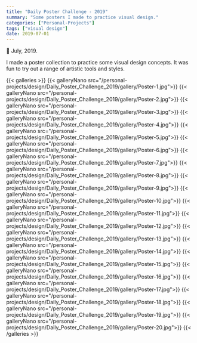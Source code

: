 ```yaml
---
title: "Daily Poster Challenge - 2019"
summary: "Some posters I made to practice visual design."
categories: ["Personal-Projects"]
tags: ["visual design"]
date: 2019-07-01
---
```


📅 July, 2019.

I made a poster collection to practice some visual design concepts. It was fun to try out a range of artistic tools and styles.

{{< galleries >}}
{{< galleryNano src="/personal-projects/design/Daily_Poster_Challenge_2019/gallery/Poster-1.jpg">}}
{{< galleryNano src="/personal-projects/design/Daily_Poster_Challenge_2019/gallery/Poster-2.jpg">}}
{{< galleryNano src="/personal-projects/design/Daily_Poster_Challenge_2019/gallery/Poster-3.jpg">}}
{{< galleryNano src="/personal-projects/design/Daily_Poster_Challenge_2019/gallery/Poster-4.jpg">}}
{{< galleryNano src="/personal-projects/design/Daily_Poster_Challenge_2019/gallery/Poster-5.jpg">}}
{{< galleryNano src="/personal-projects/design/Daily_Poster_Challenge_2019/gallery/Poster-6.jpg">}}
{{< galleryNano src="/personal-projects/design/Daily_Poster_Challenge_2019/gallery/Poster-7.jpg">}}
{{< galleryNano src="/personal-projects/design/Daily_Poster_Challenge_2019/gallery/Poster-8.jpg">}}
{{< galleryNano src="/personal-projects/design/Daily_Poster_Challenge_2019/gallery/Poster-9.jpg">}}
{{< galleryNano src="/personal-projects/design/Daily_Poster_Challenge_2019/gallery/Poster-10.jpg">}}
{{< galleryNano src="/personal-projects/design/Daily_Poster_Challenge_2019/gallery/Poster-11.jpg">}}
{{< galleryNano src="/personal-projects/design/Daily_Poster_Challenge_2019/gallery/Poster-12.jpg">}}
{{< galleryNano src="/personal-projects/design/Daily_Poster_Challenge_2019/gallery/Poster-13.jpg">}}
{{< galleryNano src="/personal-projects/design/Daily_Poster_Challenge_2019/gallery/Poster-14.jpg">}}
{{< galleryNano src="/personal-projects/design/Daily_Poster_Challenge_2019/gallery/Poster-15.jpg">}}
{{< galleryNano src="/personal-projects/design/Daily_Poster_Challenge_2019/gallery/Poster-16.jpg">}}
{{< galleryNano src="/personal-projects/design/Daily_Poster_Challenge_2019/gallery/Poster-17.jpg">}}
{{< galleryNano src="/personal-projects/design/Daily_Poster_Challenge_2019/gallery/Poster-18.jpg">}}
{{< galleryNano src="/personal-projects/design/Daily_Poster_Challenge_2019/gallery/Poster-19.jpg">}}
{{< galleryNano src="/personal-projects/design/Daily_Poster_Challenge_2019/gallery/Poster-20.jpg">}}
{{< /galleries >}}

